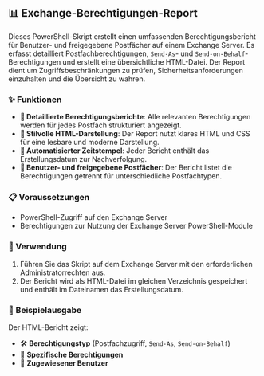 ## 📊 Exchange-Berechtigungen-Report

Dieses PowerShell-Skript erstellt einen umfassenden Berechtigungsbericht für Benutzer- und freigegebene Postfächer auf einem Exchange Server. Es erfasst detailliert Postfachberechtigungen, `Send-As`- und `Send-on-Behalf`-Berechtigungen und erstellt eine übersichtliche HTML-Datei. Der Report dient um Zugriffsbeschränkungen zu prüfen, Sicherheitsanforderungen einzuhalten und die Übersicht zu wahren.

### ✨ Funktionen

- **🔎 Detaillierte Berechtigungsberichte**: Alle relevanten Berechtigungen werden für jedes Postfach strukturiert angezeigt.
- **📄 Stilvolle HTML-Darstellung**: Der Report nutzt klares HTML und CSS für eine lesbare und moderne Darstellung.
- **📅 Automatisierter Zeitstempel**: Jeder Bericht enthält das Erstellungsdatum zur Nachverfolgung.
- **👥 Benutzer- und freigegebene Postfächer**: Der Bericht listet die Berechtigungen getrennt für unterschiedliche Postfachtypen.

### 📋 Voraussetzungen

- PowerShell-Zugriff auf den Exchange Server
- Berechtigungen zur Nutzung der Exchange Server PowerShell-Module

### 🚀 Verwendung

1. Führen Sie das Skript auf dem Exchange Server mit den erforderlichen Administratorrechten aus.
2. Der Bericht wird als HTML-Datei im gleichen Verzeichnis gespeichert und enthält im Dateinamen das Erstellungsdatum.

### 📘 Beispielausgabe

Der HTML-Bericht zeigt:
- 🛠 **Berechtigungstyp** (Postfachzugriff, `Send-As`, `Send-on-Behalf`)
- 🧾 **Spezifische Berechtigungen**
- 👤 **Zugewiesener Benutzer**


